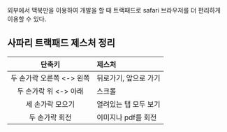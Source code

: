 외부에서 맥북만을 이용하여 개발을 할 때 트랙패드로 safari 브라우저를 더 편리하게 이용할 수 있다.

## 사파리 트랙패드 제스처 정리

|단축키|제스처|
|:-:|:-|
|두 손가락 오른쪽 <-> 왼쪽|뒤로가기, 앞으로 가기|
|두 손가락 위 <-> 아래|스크롤|
|세 손가락 모으기|열려있는 탭 모두 보기|
|두 손가락 회전|이미지나 pdf를 회전|

